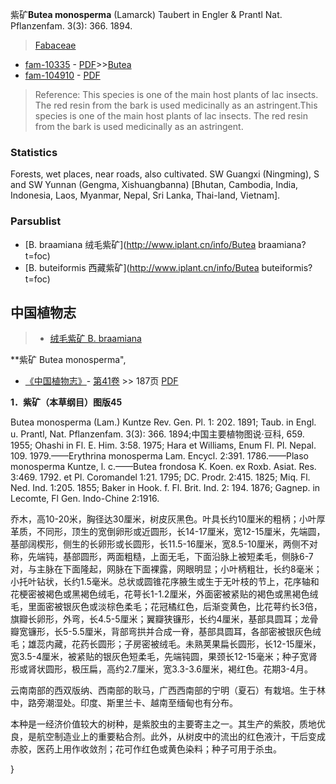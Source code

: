 紫矿**Butea monosperma** (Lamarck) Taubert in Engler & Prantl Nat. Pflanzenfam. 3(3): 366. 1894.

> [Fabaceae](http://www.iplant.cn/info/Fabaceae?t=foc)
* [fam-10335](http://www.iplant.cn/foc/fam/10335) - [PDF](http://www.iplant.cn/foc/pdf/Fabaceae.pdf)>>[Butea](http://www.iplant.cn/info/Butea?t=foc)
* [fam-104910](http://www.iplant.cn/foc/fam/104910) - [PDF](http://www.iplant.cn/foc/pdf/Butea.pdf)


> Reference: 
> This species is one of the main host plants of lac insects. The red resin from the bark is used medicinally as an astringent.This species is one of the main host plants of lac insects. The red resin from the bark is used medicinally as an astringent.

### Statistics
Forests, wet places, near roads, also cultivated. SW Guangxi (Ningming), S and SW Yunnan (Gengma, Xishuangbanna) [Bhutan, Cambodia, India, Indonesia, Laos, Myanmar, Nepal, Sri Lanka, Thai-land, Vietnam].

### Parsublist

* [B.  braamiana  绒毛紫矿](http://www.iplant.cn/info/Butea braamiana?t=foc)
* [B.  buteiformis  西藏紫矿](http://www.iplant.cn/info/Butea buteiformis?t=foc)

## 中国植物志

> * [绒毛紫矿  B.  braamiana](Butea-braamiana-绒毛紫矿.md)


**紫矿 Butea monosperma",

* [《中国植物志》](http://www.iplant.cn/frps)- [第41卷](http://www.iplant.cn/frps/vol/41) >> 187页 [PDF](http://www.iplant.cn/frps/pdf/41/187.pdf)


**1．紫矿（本草纲目）图版45**

Butea monosperma (Lam.) Kuntze Rev. Gen. Pl. 1: 202. 1891; Taub. in Engl. u. Prantl, Nat. Pflanzenfam. 3(3): 366. 1894;中国主要植物图说·豆科, 659. 1955; Ohashi in Fl. E. Him. 3:58. 1975; Hara et Williams, Enum Fl. Pl. Nepal. 109. 1979.——Erythrina monosperma Lam. Encycl. 2:391. 1786.——Plaso monosperma Kuntze, l. c.——Butea frondosa K. Koen. ex Roxb. Asiat. Res. 3:469. 1792. et Pl. Coromandel 1:21. 1795; DC. Prodr. 2:415. 1825; Miq. Fl. Ned. Ind. 1:205. 1855; Baker in Hook. f. Fl. Brit. Ind. 2: 194. 1876; Gagnep. in Lecomte, Fl Gen. Indo-Chine 2:1916.

乔木，高10-20米，胸径达30厘米，树皮灰黑色。叶具长约10厘米的粗柄；小叶厚革质，不同形，顶生的宽倒卵形或近圆形，长14-17厘米，宽12-15厘米，先端圆，基部阔楔形，侧生的长卵形或长圆形，长11.5-16厘米，宽8.5-10厘米，两侧不对称，先端钝，基部圆形，两面粗糙，上面无毛，下面沿脉上被短柔毛，侧脉6-7对，与主脉在下面隆起，网脉在下面裸露，网眼明显；小叶柄粗壮，长约8毫米；小托叶钻状，长约1.5毫米。总状或圆锥花序腋生或生于无叶枝的节上，花序轴和花梗密被褐色或黑褐色绒毛，花萼长1-1.2厘米，外面密被紧贴的褐色或黑褐色绒毛，里面密被银灰色或淡棕色柔毛；花冠橘红色，后渐变黄色，比花萼约长3倍，旗瓣长卵形，外弯，长4.5-5厘米；翼瓣狭镰形，长约4厘米，基部具圆耳；龙骨瓣宽镰形，长5-5.5厘米，背部弯拱并合成一脊，基部具圆耳，各部密被银灰色绒毛；雄蕊内藏，花药长圆形；子房密被绒毛。未熟荚果扁长圆形，长12-15厘米，宽3.5-4厘米，被紧贴的银灰色短柔毛，先端钝圆，果颈长12-15毫米；种子宽肾形或肾状圆形，极压扁，高约2.7厘米，宽3.3-3.6厘米，褐红色。花期3-4月。

云南南部的西双版纳、西南部的耿马，广西西南部的宁明（夏石）有栽培。生于林中，路旁潮湿处。印度、斯里兰卡、越南至缅甸也有分布。

本种是一经济价值较大的树种，是紫胶虫的主要寄主之一。其生产的紫胶，质地优良，是航空制造业上的重要粘合剂。此外，从树皮中的流出的红色液汁，干后变成赤胶，医药上用作收敛剂；花可作红色或黄色染料；种子可用于杀虫。

}